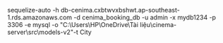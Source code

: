 sequelize-auto -h db-cenima.cxbtwvxbshwt.ap-southeast-1.rds.amazonaws.com -d cenima_booking_db -u admin -x mydb1234 -p 3306 -e mysql -o "C:\Users\HP\OneDrive\Tài liệu\cinema-server\src\models-v2"-t City

